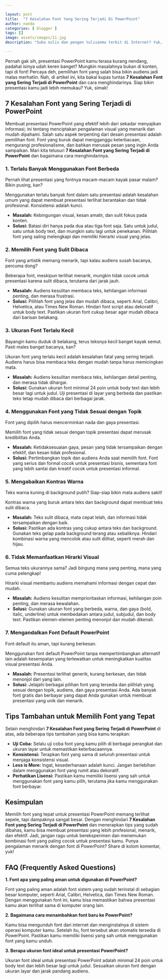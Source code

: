 ```yaml
---

layout: post
title:  "7 Kesalahan Font Yang Sering Terjadi Di PowerPoint"
author: nanda
categories: [ blogger ]
tags: []
image: assets/images/11.jpg
description: "Suka nulis dan pengen tulisanmu terbit di Internet? Yuk, kamu bisa terbitkan artikel di Pediaku ID gratis!."

---
```


Pernah gak sih, presentasi PowerPoint kamu terasa kurang nendang, padahal isinya udah keren banget? Mungkin masalahnya bukan di konten, tapi di font! Percaya deh, pemilihan font yang salah bisa bikin audiens jadi malas merhatiin. Nah, di artikel ini, kita bakal kupas tuntas **7 Kesalahan Font yang Sering Terjadi di PowerPoint** dan cara menghindarinya. Siap bikin presentasi kamu jadi lebih memukau? Yuk, simak!

## 7 Kesalahan Font yang Sering Terjadi di PowerPoint

Membuat presentasi PowerPoint yang efektif lebih dari sekadar menyajikan informasi; ini tentang menciptakan pengalaman visual yang menarik dan mudah dipahami. Salah satu aspek terpenting dari desain presentasi adalah pemilihan font. Font yang buruk dapat mengganggu keterbacaan, mengurangi profesionalisme, dan bahkan merusak pesan yang ingin Anda sampaikan. Mari kita telusuri **7 Kesalahan Font yang Sering Terjadi di PowerPoint** dan bagaimana cara menghindarinya.

### 1\. Terlalu Banyak Menggunakan Font Berbeda

Pernah lihat presentasi yang fontnya macam-macam kayak pasar malam? Bikin pusing, kan?

Menggunakan terlalu banyak font dalam satu presentasi adalah kesalahan umum yang dapat membuat presentasi terlihat berantakan dan tidak profesional. Konsistensi adalah kunci.

- **Masalah:** Kebingungan visual, kesan amatir, dan sulit fokus pada konten.
- **Solusi:** Batasi diri hanya pada dua atau tiga font saja. Satu untuk judul, satu untuk body text, dan mungkin satu lagi untuk penekanan. Pilihlah font yang saling melengkapi dan memiliki hierarki visual yang jelas.

### 2\. Memilih Font yang Sulit Dibaca

Font yang artistik memang menarik, tapi kalau audiens susah bacanya, percuma dong?

Beberapa font, meskipun terlihat menarik, mungkin tidak cocok untuk presentasi karena sulit dibaca, terutama dari jarak jauh.

- **Masalah:** Audiens kesulitan membaca teks, kehilangan informasi penting, dan merasa frustrasi.
- **Solusi:** Pilihlah font yang jelas dan mudah dibaca, seperti Arial, Calibri, Helvetica, atau Times New Roman. Hindari font script atau dekoratif untuk body text. Pastikan ukuran font cukup besar agar mudah dibaca dari barisan belakang.

### 3\. Ukuran Font Terlalu Kecil

Bayangin kamu duduk di belakang, terus teksnya kecil banget kayak semut. Pasti males banget bacanya, kan?

Ukuran font yang terlalu kecil adalah kesalahan fatal yang sering terjadi. Audiens harus bisa membaca teks dengan mudah tanpa harus memicingkan mata.

- **Masalah:** Audiens kesulitan membaca teks, kehilangan detail penting, dan merasa tidak dihargai.
- **Solusi:** Gunakan ukuran font minimal 24 poin untuk body text dan lebih besar lagi untuk judul. Uji presentasi di layar yang berbeda dan pastikan teks tetap mudah dibaca dari berbagai jarak.

### 4\. Menggunakan Font yang Tidak Sesuai dengan Topik

Font yang dipilih harus mencerminkan nada dan gaya presentasi.

Memilih font yang tidak sesuai dengan topik presentasi dapat merusak kredibilitas Anda.

- **Masalah:** Ketidaksesuaian gaya, pesan yang tidak tersampaikan dengan efektif, dan kesan tidak profesional.
- **Solusi:** Pertimbangkan topik dan audiens Anda saat memilih font. Font yang serius dan formal cocok untuk presentasi bisnis, sementara font yang lebih santai dan kreatif cocok untuk presentasi informal.

### 5\. Mengabaikan Kontras Warna

Teks warna kuning di background putih? Siap-siap bikin mata audiens sakit!

Kontras warna yang buruk antara teks dan background dapat membuat teks sulit dibaca.

- **Masalah:** Teks sulit dibaca, mata cepat lelah, dan informasi tidak tersampaikan dengan baik.
- **Solusi:** Pastikan ada kontras yang cukup antara teks dan background. Gunakan teks gelap pada background terang atau sebaliknya. Hindari kombinasi warna yang mencolok atau sulit dilihat, seperti merah dan hijau.

### 6\. Tidak Memanfaatkan Hirarki Visual

Semua teks ukurannya sama? Jadi bingung mana yang penting, mana yang cuma pelengkap!

Hirarki visual membantu audiens memahami informasi dengan cepat dan mudah.

- **Masalah:** Audiens kesulitan memprioritaskan informasi, kehilangan poin penting, dan merasa kewalahan.
- **Solusi:** Gunakan ukuran font yang berbeda, warna, dan gaya (bold, italic, underline) untuk membedakan antara judul, subjudul, dan body text. Pastikan elemen-elemen penting menonjol dan mudah dikenali.

### 7\. Mengandalkan Font Default PowerPoint

Font default itu aman, tapi kurang berkesan.

Menggunakan font default PowerPoint tanpa mempertimbangkan alternatif lain adalah kesempatan yang terlewatkan untuk meningkatkan kualitas visual presentasi Anda.

- **Masalah:** Presentasi terlihat generik, kurang berkesan, dan tidak menonjol dari yang lain.
- **Solusi:** Jelajahi berbagai pilihan font yang tersedia dan pilihlah yang sesuai dengan topik, audiens, dan gaya presentasi Anda. Ada banyak font gratis dan berbayar yang dapat Anda gunakan untuk membuat presentasi yang unik dan menarik.

## Tips Tambahan untuk Memilih Font yang Tepat

Selain menghindari **7 Kesalahan Font yang Sering Terjadi di PowerPoint** di atas, ada beberapa tips tambahan yang bisa kamu terapkan:

- **Uji Coba:** Selalu uji coba font yang kamu pilih di berbagai perangkat dan ukuran layar untuk memastikan keterbacaannya.
- **Konsistensi:** Terapkan font yang sama di seluruh presentasi untuk menjaga konsistensi visual.
- **Less is More:** Ingat, kesederhanaan adalah kunci. Jangan berlebihan dalam menggunakan font yang rumit atau dekoratif.
- **Perhatikan Lisensi:** Pastikan kamu memiliki lisensi yang sah untuk menggunakan font yang kamu pilih, terutama jika kamu menggunakan font berbayar.

## Kesimpulan

Memilih font yang tepat untuk presentasi PowerPoint memang terlihat sepele, tapi dampaknya sangat besar. Dengan menghindari **7 Kesalahan Font yang Sering Terjadi di PowerPoint** dan menerapkan tips yang sudah dibahas, kamu bisa membuat presentasi yang lebih profesional, menarik, dan efektif. Jadi, jangan ragu untuk bereksperimen dan menemukan kombinasi font yang paling cocok untuk presentasi kamu. Punya pengalaman menarik dengan font di PowerPoint? Share di kolom komentar, yuk!

## FAQ (Frequently Asked Questions)

**1\. Font apa yang paling aman untuk digunakan di PowerPoint?**

Font yang paling aman adalah font sistem yang sudah terinstal di sebagian besar komputer, seperti Arial, Calibri, Helvetica, dan Times New Roman. Dengan menggunakan font ini, kamu bisa memastikan bahwa presentasi kamu akan terlihat sama di komputer orang lain.

**2\. Bagaimana cara menambahkan font baru ke PowerPoint?**

Kamu bisa mengunduh font dari internet dan menginstalnya di sistem operasi komputer kamu. Setelah itu, font tersebut akan otomatis tersedia di PowerPoint. Pastikan kamu memiliki lisensi yang sah untuk menggunakan font yang kamu unduh.

**3\. Berapa ukuran font ideal untuk presentasi PowerPoint?**

Ukuran font ideal untuk presentasi PowerPoint adalah minimal 24 poin untuk body text dan lebih besar lagi untuk judul. Sesuaikan ukuran font dengan ukuran layar dan jarak pandang audiens.
